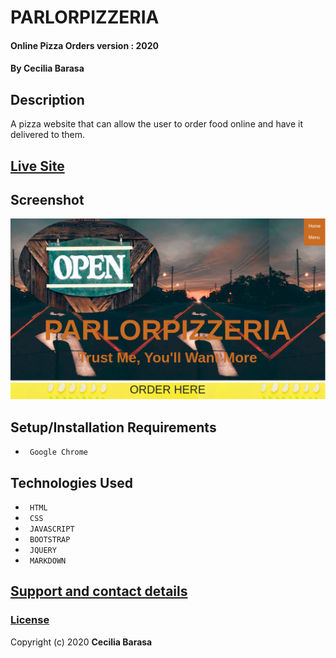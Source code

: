 # PARLORPIZZERIA
#### Online Pizza Orders version : 2020
#### By **Cecilia Barasa**
## Description
A pizza website that can allow the user to order food online and have it delivered to them.
## [Live Site](https://cecibarasa.github.io/Delani-studio/)
## Screenshot
![](shot.png)
## Setup/Installation Requirements
* ` Google Chrome`
## Technologies Used
* ` HTML`
* ` CSS`
* ` JAVASCRIPT`
* ` BOOTSTRAP`
* ` JQUERY`
* ` MARKDOWN`
## [Support and contact details](https://www.linkedin.com/in/cecilia-barasa-4a8311195/)
### [License](https://cecibarasa.github.io/pizza-web/)
Copyright (c) 2020 **Cecilia Barasa**
